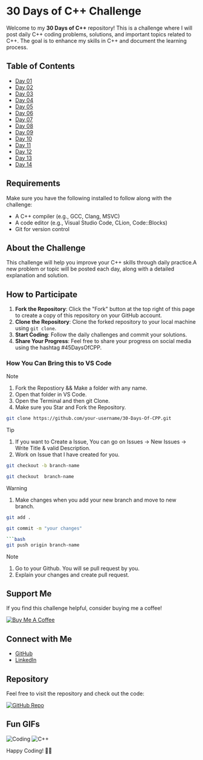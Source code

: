 # 30 Days of C++ Challenge

Welcome to my **30 Days of C++** repository! This is a challenge where I will post daily C++ coding problems, solutions, and important topics related to C++. The goal is to enhance my skills in C++ and document the learning process.

## Table of Contents

- [Day 01](https://github.com/Bhanu-partap-13/45-Days-Of-C-/tree/main/Day01)
- [Day 02](https://github.com/Bhanu-partap-13/45-Days-Of-C-/tree/main/Day02)
- [Day 03](https://github.com/Bhanu-partap-13/45-Days-Of-C-/tree/main/Day03)
- [Day 04](https://github.com/Bhanu-partap-13/45-Days-Of-C-/tree/main/Day04)
- [Day 05](https://github.com/Bhanu-partap-13/45-Days-Of-C-/tree/main/Day05)
- [Day 06](https://github.com/Bhanu-partap-13/45-Days-Of-C-/tree/main/Day06)
- [Day 07](https://github.com/Bhanu-partap-13/45-Days-Of-C-/tree/main/Day07)
- [Day 08](https://github.com/Bhanu-partap-13/45-Days-Of-C-/tree/main/Day08)
- [Day 09](https://github.com/Bhanu-partap-13/45-Days-Of-C-/tree/main/Day09)
- [Day 10](https://github.com/Bhanu-partap-13/45-Days-Of-C-/tree/main/Day10)
- [Day 11](https://github.com/Bhanu-partap-13/45-Days-Of-C-/tree/main/Day11)
- [Day 12](https://github.com/Bhanu-partap-13/45-Days-Of-C-/tree/main/Day12)
- [Day 13](https://github.com/Bhanu-partap-13/45-Days-Of-C-/tree/main/Day13) 
- [Day 14](https://github.com/Bhanu-partap-13/45-Days-Of-C-/tree/main/Day14) 


## Requirements
Make sure you have the following installed to follow along with the challenge:

- A C++ compiler (e.g., GCC, Clang, MSVC)
- A code editor (e.g., Visual Studio Code, CLion, Code::Blocks)
- Git for version control

## About the Challenge
This challenge will help you improve your C++ skills through daily practice.A new problem or topic will be posted each day, along with a detailed explanation and solution.

## How to Participate

1. **Fork the Repository**: Click the "Fork" button at the top right of this page to create a copy of this repository on your GitHub account.
2. **Clone the Repository**: Clone the forked repository to your local machine using `git clone`.
3. **Start Coding**: Follow the daily challenges and commit your solutions.
4. **Share Your Progress**: Feel free to share your progress on social media using the hashtag #45DaysOfCPP.

### How You Can Bring this to VS Code
>[!Note]
>1. Fork the Repostiory && Make a folder with any name.
>2. Open that folder in VS Code.
>3. Open the Terminal and then git Clone.
>4. Make sure you Star and Fork the Repository.

```bash
git clone https://github.com/your-username/30-Days-Of-CPP.git
```
>[!Tip]
>1. If you want to Create a Issue, You can go on Issues -> New Issues -> Write Title & valid Description.
>2. Work on Issue that I have created for you.

```bash
git checkout -b branch-name
```
```bash
git checkout  branch-name
```
>[!Warning]
>1. Make changes when you add your new branch and move to new branch.

```bash
git add .
```
```bash
git commit -m "your changes"

```bash
git push origin branch-name
```
>[!Note]
>1. Go to your Github. You will se pull request by you.
>2. Explain your changes and create pull request.

## Support Me

If you find this challenge helpful, consider buying me a coffee!

[![Buy Me A Coffee](https://img.shields.io/badge/-Buy%20Me%20A%20Coffee-orange?style=flat-square&logo=buy-me-a-coffee)](https://www.buymeacoffee.com/bhanupartap13)

## Connect with Me

- [GitHub](https://github.com/Bhanu-partap-13)
- [LinkedIn](https://www.linkedin.com/in/bhanu-partap-a49084274/)

## Repository

Feel free to visit the repository and check out the code:

[![GitHub Repo](https://img.shields.io/badge/-Visit%20Repo-black?style=flat-square&logo=github)](https://github.com/Bhanu-partap-13/45-Days-Of-C-)

## Fun GIFs

![Coding](https://media.giphy.com/media/3o7aD2saalBwwftBIY/giphy.gif)
![C++](https://media.giphy.com/media/26tn33aiTi1jkl6H6/giphy.gif)

Happy Coding! 🚀✨
